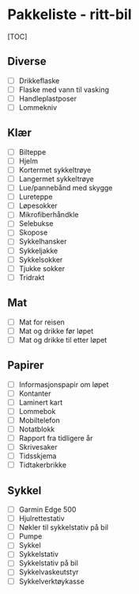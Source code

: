 # Pakkeliste - ritt-bil
[TOC]
## Diverse
- [ ] Drikkeflaske
- [ ] Flaske med vann til vasking
- [ ] Handleplastposer
- [ ] Lommekniv
## Klær
- [ ] Bilteppe
- [ ] Hjelm
- [ ] Kortermet sykkeltrøye
- [ ] Langermet sykkeltrøye
- [ ] Lue/pannebånd med skygge
- [ ] Lureteppe
- [ ] Løpesokker
- [ ] Mikrofiberhåndkle
- [ ] Selebukse
- [ ] Skopose
- [ ] Sykkelhansker
- [ ] Sykkeljakke
- [ ] Sykkelsokker
- [ ] Tjukke sokker
- [ ] Tridrakt
## Mat
- [ ] Mat for reisen
- [ ] Mat og drikke før løpet
- [ ] Mat og drikke til etter løpet
## Papirer
- [ ] Informasjonspapir om løpet
- [ ] Kontanter
- [ ] Laminert kart
- [ ] Lommebok
- [ ] Mobiltelefon
- [ ] Notatblokk
- [ ] Rapport fra tidligere år
- [ ] Skrivesaker
- [ ] Tidsskjema
- [ ] Tidtakerbrikke
## Sykkel
- [ ] Garmin Edge 500
- [ ] Hjulrettestativ
- [ ] Nøkler til sykkelstativ på bil
- [ ] Pumpe
- [ ] Sykkel
- [ ] Sykkelstativ
- [ ] Sykkelstativ på bil
- [ ] Sykkelvaskeutstyr
- [ ] Sykkelverktøykasse
